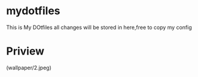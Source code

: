 # mydotfiles
This is My DOtfiles all changes will be stored in here,free to copy my config
# Priview
(wallpaper/2.jpeg)

